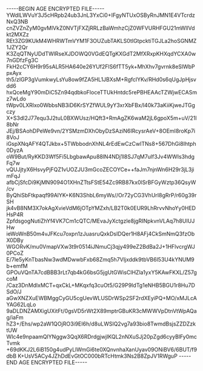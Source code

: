 -----BEGIN AGE ENCRYPTED FILE-----
YWdlLWVuY3J5cHRpb24ub3JnL3YxCi0+IFgyNTUxOSByRnJMN1E4VTcrdzNxQ3NB
cnZVZnZyM0gvMlVkZ0NVTjFXZjRRLzBaWmhzCjZ0WFVURHFGU21mWllVdkt2MXZz
REt3ZG9KUkM4WHRWTmVYM1F3OUZubTAKLS0tIGtpcktiTGJLa2hoSGNMZ1JZY2Qr
K3ZqQTNyUDdTWlRseXJDOWQ0VGdEQTgKXGdT2MfXRxpKHXqdYCXA0w7nGDfzFg3C
FkH2cCY6H9r95sALR5HA640e26YUf2FlS6fTT5yk+MhXhv7gvrnk8eSlWbPpxAyx
th5/zIGP3gVumkwyLsYu8ow9fZA5HL1JBXsM+RgfclYKv/RHd0s6qUgJpHjsvdd6
hxQceMgY90mDiC5Zn94qdbkoFloceTTUkHntdc5rePBHEAAcTZWjwECASmz7wLdo
tWpv0LXRlxo0WbbsNB3iD6KrSYZfWUL9yY3xrXbFBx/l40k73aKiiKjweJTGgczy
X+S3dl2J77equ3J2tuL0BXWUsz/HQft3+RmAgZK6waM2jL6gpoX5m+uV/21l8bNr
JEj/BSAohDPeWe9vn/2YSMzmDXhObyDzSAziN6IRcysrAeV+8OEmI8roKp7i8VoJ
iGspXNqAFY4QTJkbx+5TWbbodnXhNL4rEdEwCzCwITNs8+567DhGi8Ihtph0DyzA
oW9But/RyKKD3Wf5Fi5LbgbawApu88lN4NDj1l8SJ7qM7ulf3Jv4WWIs3hdgFq7w
vQUJjtyX6HsvyPjFQZ1vUOZJU3mGcoZECOYCe++faJm7njnWn6H29r3jL3jimFqJ
afbCjSfcDi9KjMN9094O1XHnZTtsFStE54Zc9RB87kx0lSrBFGyWztp36QsyW/cv
ByQhiSbFtkpaqf99AlYK+K6N3ShbL6myWs//Or72yCG3VhUrI8gRrP/r60g39rSH
jk4vB8NM3X7okAgXvieVdM6jOTpYMZxh/LB2T0k0EUR9LhRrvvNhoYy0HEDHsP4R
ZpfdsgogNutiZhYf4VK7Cm1cQTC/MEvaJyXctgzle8jgRINpkvnVLAq7h8UIUJHw
ieWoWnB50m4vJFKcu7oxpn1zJuasruQxkDsIDQer1H8AFj4CkSmNmQ3fzObX0DBy
WGORvK/mu0VmapVXw3t9r0514iJNmuCj3qjy499eZ2BdBa2J+1HFlvcrgWJ0PCoZ
E/7le5yKnTbasNw3wdMDwwbFxb68Zmq5h7Vljxddk9tbVB6l53U4kYNUM9b+emfM
GPOuVQnTA7cdBBB3rLt7qb4kG6bsG5jgUtGWisClHZla1yxY5KAwFKXL/Z57gcoM
/Caz3DnMdlxMCT+qxCkL+MKqxfq3cuOt5/G29P9IdTg1eNHB5BGU1r8Hu7DSdO/J
aGwXNZXuEWBMggCyGU5cgUevWLUSDrWSp2SF2rdXEyiPQ+MO/xMJLcAYAG62LqLo
9aDLDNZAMXigUXitFt/0gsVD5rWt2X89mptrGBuKR3cMWWVpDtnVtWpAQag/iaFm
hZ3+/Ehs/wp2aW1QOjRO3i9EI6h/d8uLWSlQ2vg7a93bio8TwmdBsjsZZDZzktUW
WIc4e9npaamQIYNggw3QqX6RDrdgjwjIKQL2nNXuSJj20pZgd6cyyBlFy0mcTvmk
+69dKKJ2L6iB150g4udPyLlWmGi6te0XQnvnhaXanUyav09ONiBV6/6BUT/f9dbB
K+UsV5ACy4JZhDdEvGtOC000bRTcHtmk3Ns2B8ZpJV1RWguP
-----END AGE ENCRYPTED FILE-----
